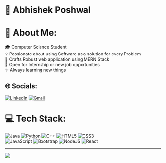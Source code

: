 # 🥷 Abhishek Poshwal
# 💫 About Me:
🎓 Computer Science Student<br> 💡 Passionate about using Software as a solution for every Problem<br> 🔧 Crafts Robust web application using MERN Stack<br> 👔 Open for Internship or new job opportunities <br> ✨ Always learning new things


## 🌐 Socials:
[![LinkedIn](https://img.shields.io/badge/LinkedIn-%230077B5.svg?logo=linkedin&logoColor=white)](https://linkedin.com/in/abhishek-poshwal) [![Gmail](https://img.shields.io/badge/Gmail-%23D14836.svg?logo=gmail&logoColor=white)](mailto:abhishek.poshwal987@gmail.com)


# 💻 Tech Stack:
![Java](https://img.shields.io/badge/java-%23ED8B00.svg?style=for-the-badge&logo=openjdk&logoColor=white)
![Python](https://img.shields.io/badge/python-3670A0?style=for-the-badge&logo=python&logoColor=ffdd54)
![C++](https://img.shields.io/badge/c++-%2300599C.svg?style=for-the-badge&logo=c%2B%2B&logoColor=white) 
![HTML5](https://img.shields.io/badge/html5-%23E34F26.svg?style=for-the-badge&logo=html5&logoColor=white) 
![CSS3](https://img.shields.io/badge/css3-%231572B6.svg?style=for-the-badge&logo=css3&logoColor=white)  
![JavaScript](https://img.shields.io/badge/javascript-%23323330.svg?style=for-the-badge&logo=javascript&logoColor=%23F7DF1E) 
![Bootstrap](https://img.shields.io/badge/bootstrap-%238511FA.svg?style=for-the-badge&logo=bootstrap&logoColor=white) 
![NodeJS](https://img.shields.io/badge/node.js-6DA55F?style=for-the-badge&logo=node.js&logoColor=white) 
![React](https://img.shields.io/badge/react-%2320232a.svg?style=for-the-badge&logo=react&logoColor=%2361DAFB)




---
[![](https://visitcount.itsvg.in/api?id=abhishekposhwal&icon=0&color=0)](https://visitcount.itsvg.in)

<!-- Proudly created with GPRM ( https://gprm.itsvg.in ) -->
